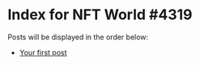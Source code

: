 # Index for NFT World #4319
Posts will be displayed in the order below:

- [Your first post](./001-first.md)


